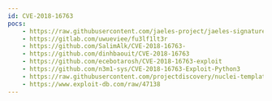 ```yaml
---
id: CVE-2018-16763
pocs:
    - https://raw.githubusercontent.com/jaeles-project/jaeles-signatures/master/cves/fuelcms-rce-cve-2018-16763.yaml
    - https://gitlab.com/uwueviee/fu3lf1lt3r
    - https://github.com/SalimAlk/CVE-2018-16763-
    - https://github.com/dinhbaouit/CVE-2018-16763
    - https://github.com/ecebotarosh/CVE-2018-16763-exploit
    - https://github.com/n3m1-sys/CVE-2018-16763-Exploit-Python3
    - https://raw.githubusercontent.com/projectdiscovery/nuclei-templates/master/cves/CVE-2018-16763.yaml
    - https://www.exploit-db.com/raw/47138
---
```

